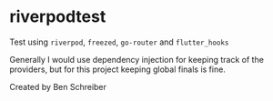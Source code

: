 # riverpodtest

Test using `riverpod`, `freezed`, `go-router` and `flutter_hooks`

Generally I would use dependency injection for keeping track of the providers, but for this project keeping global finals is fine.

Created by Ben Schreiber
